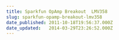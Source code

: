 ```yaml
---
title: Sparkfun OpAmp Breakout  LMV358
slug: sparkfun-opamp-breakout-lmv358
date_published: 2011-10-18T19:56:37.000Z
date_updated:   2014-03-29T23:26:52.000Z
---
```




